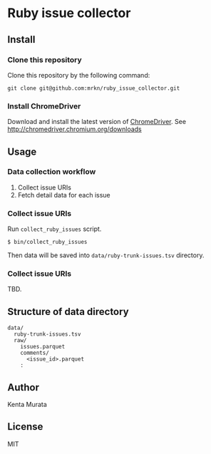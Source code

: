 # Ruby issue collector

## Install

### Clone this repository

Clone this repository by the following command:

```
git clone git@github.com:mrkn/ruby_issue_collector.git
```

### Install ChromeDriver

Download and install the latest version of [ChromeDriver](http://chromedriver.chromium.org/).
See http://chromedriver.chromium.org/downloads

## Usage

### Data collection workflow

1. Collect issue URIs
2. Fetch detail data for each issue

### Collect issue URIs

Run `collect_ruby_issues` script.

```
$ bin/collect_ruby_issues
```

Then data will be saved into `data/ruby-trunk-issues.tsv` directory.

### Collect issue URIs

TBD.

## Structure of data directory

```
data/
  ruby-trunk-issues.tsv
  raw/
    issues.parquet
    comments/
      <issue_id>.parquet
    :
```

## Author

Kenta Murata

## License

MIT
